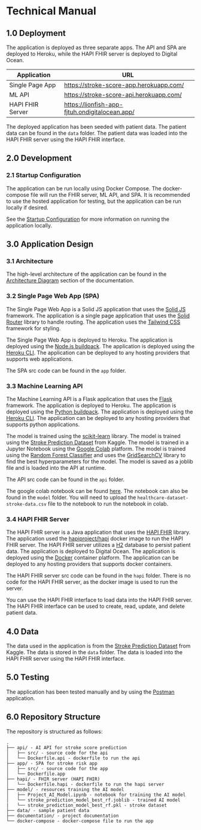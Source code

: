 # Technical Manual

## 1.0 Deployment

The application is deployed as three separate apps. The API and SPA are deployed to Heroku, while the HAPI FHIR server is deployed to Digital Ocean.

| Application      | URL                                            |
| ---------------- | ---------------------------------------------- |
| Single Page App  | https://stroke-score-app.herokuapp.com/        |
| ML API           | https://stroke-score-api.herokuapp.com/        |
| HAPI FHIR Server | https://lionfish-app-fjtuh.ondigitalocean.app/ |

The deployed application has been seeded with patient data. The patient data can be found in the `data` folder. The patient data was loaded into the HAPI FHIR server using the HAPI FHIR interface.

## 2.0 Development

### 2.1 Startup Configuration

The application can be run locally using Docker Compose. The docker-compose file will run the FHIR server, ML API, and SPA. It is recommended to use the hosted application for testing, but the application can be run locally if desired.

See the [Startup Configuration](./startup-configuration.md) for more information on running the application locally.

## 3.0 Application Design

### 3.1 Architecture

The high-level architecture of the application can be found in the [Architecture Diagram](./architecture-diagram.md) section of the documentation.

### 3.2 Single Page Web App (SPA)

The Single Page Web App is a Solid JS application that uses the [Solid JS](https://www.solidjs.com/) framework. The application is a single page application that uses the [Solid Router](https://github.com/solidjs/solid-router) library to handle routing. The application uses the [Tailwind CSS](https://tailwindcss.com/) framework for styling.

The Single Page Web App is deployed to Heroku. The application is deployed using the [Node.js buildpack](https://elements.heroku.com/buildpacks/heroku/heroku-buildpack-nodejs). The application is deployed using the [Heroku CLI](https://devcenter.heroku.com/articles/heroku-cli). The application can be deployed to any hosting providers that supports web applications.

The SPA src code can be found in the `app` folder.

### 3.3 Machine Learning API

The Machine Learning API is a Flask application that uses the [Flask](https://flask.palletsprojects.com/en/2.0.x/) framework. The application is deployed to Heroku. The application is deployed using the [Python buildpack](https://elements.heroku.com/buildpacks/heroku/heroku-buildpack-python). The application is deployed using the [Heroku CLI](https://devcenter.heroku.com/articles/heroku-cli). The application can be deployed to any hosting providers that supports python applications.

The model is trained using the [scikit-learn](https://scikit-learn.org/stable/) library. The model is trained using the [Stroke Prediction Dataset](https://www.kaggle.com/fedesoriano/stroke-prediction-dataset) from Kaggle. The model is trained in a Jupyter Notebook using the [Google Colab](https://colab.research.google.com/) platform. The model is trained using the [Random Forest Classifier](https://scikit-learn.org/stable/modules/generated/sklearn.ensemble.RandomForestClassifier.html) and uses the [GridSearchCV](https://scikit-learn.org/stable/modules/generated/sklearn.model_selection.GridSearchCV.html) library to find the best hyperparameters for the model. The model is saved as a joblib file and is loaded into the API at runtime.

The API src code can be found in the `api` folder.

The google colab notebook can be found [here](https://colab.research.google.com/drive/1pNKFlEPgEzvQCM-l91bhIkVQJXNl3fVj?usp=sharing). The notebook can also be found in the `model` folder. You will need to upload the `healthcare-dataset-stroke-data.csv` file to the notebook to run the notebook in colab.


### 3.4 HAPI FHIR Server

The HAPI FHIR server is a Java application that uses the [HAPI FHIR](https://hapifhir.io/) library. The application used the [hapiproject/hapi](https://hub.docker.com/r/hapiproject/hapi) docker image to run the HAPI FHIR server. The HAPI FHIR server utilizes a [H2](https://www.h2database.com/html/main.html) database to persist patient data. The application is deployed to Digital Ocean. The application is deployed using the [Docker](https://www.docker.com/) container platform. The application can be deployed to any hosting providers that supports docker containers.

The HAPI FHIR server src code can be found in the `hapi` folder. There is no code for the HAPI FHIR server, as the docker image is used to run the server.

You can use the HAPI FHIR interface to load data into the HAPI FHIR server. The HAPI FHIR interface can be used to create, read, update, and delete patient data.

## 4.0 Data

The data used in the application is from the [Stroke Prediction Dataset](https://www.kaggle.com/fedesoriano/stroke-prediction-dataset) from Kaggle. The data is stored in the `data` folder. The data is loaded into the HAPI FHIR server using the HAPI FHIR interface.

## 5.0 Testing

The application has been tested manually and by using the [Postman](https://www.postman.com/) application.

## 6.0 Repository Structure

The repository is structured as follows:

```
.
├── api/ - AI API for stroke score prediction
│   ├── src/ - source code for the api
│   └── Dockerfile.api - dockerfile to run the api
├── app/ - SPA for stroke risk app
│   ├── src/ - source code for the app
│   └── Dockerfile.app
├── hapi/ - FHIR server (HAPI FHIR)
│   └── Dockerfile.hapi - dockerfile to run the hapi server
├── model/ - resources training the AI model
│   ├── Project_AI_Model.ipynb - notebook for training the AI model
│   └── stroke_prediction_model_best_rf.joblib - trained AI model
|   └── stroke_prediction_model_best_rf.pkl - stroke dataset
├── data/ - sample patient data
├── documentation/ - project documentation
└── docker-compose - docker-compose file to run the app
```
